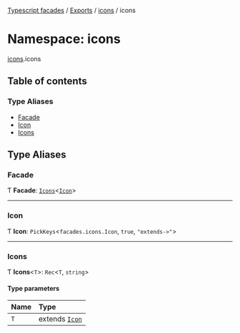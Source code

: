 [Typescript facades](../index.md) / [Exports](../modules.md) / [icons](icons.md) / icons

# Namespace: icons

[icons](icons.md).icons

## Table of contents

### Type Aliases

- [Facade](icons.icons-1.md#facade)
- [Icon](icons.icons-1.md#icon)
- [Icons](icons.icons-1.md#icons)

## Type Aliases

### Facade

Ƭ **Facade**: [`Icons`](icons.icons-1.md#icons)<[`Icon`](icons.icons-1.md#icon)\>

___

### Icon

Ƭ **Icon**: `PickKeys`<`facades.icons.Icon`, ``true``, ``"extends->"``\>

___

### Icons

Ƭ **Icons**<`T`\>: `Rec`<`T`, `string`\>

#### Type parameters

| Name | Type |
| :------ | :------ |
| `T` | extends [`Icon`](icons.icons-1.md#icon) |
